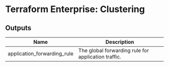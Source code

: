 # Terraform Enterprise: Clustering

## Outputs

| Name | Description |
|------|-------------|
| application\_forwarding\_rule | The global forwarding rule for application traffic. |

